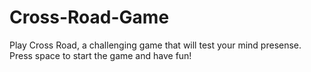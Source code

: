 # Cross-Road-Game
Play Cross Road, a challenging game that will test your mind presense. Press space to start the game and have fun!
